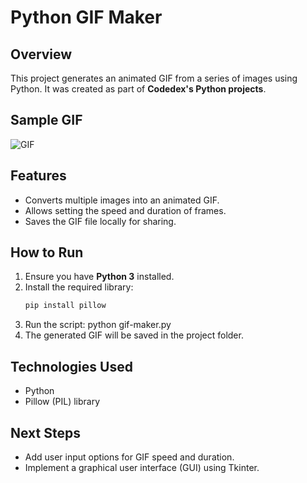 # Python GIF Maker  

## Overview  
This project generates an animated GIF from a series of images using Python. It was created as part of **Codedex's Python projects**.  

## Sample GIF
![GIF](https://github.com/haileyrthomas01/pythonportfolio/blob/main/python-gif/mrfrog.gif)

## Features  
- Converts multiple images into an animated GIF.  
- Allows setting the speed and duration of frames.  
- Saves the GIF file locally for sharing.  

## How to Run  
1. Ensure you have **Python 3** installed.  
2. Install the required library:  
   ```sh
   pip install pillow
3. Run the script:
   python gif-maker.py
4. The generated GIF will be saved in the project folder.


## Technologies Used
- Python
- Pillow (PIL) library

## Next Steps
- Add user input options for GIF speed and duration.
- Implement a graphical user interface (GUI) using Tkinter.
